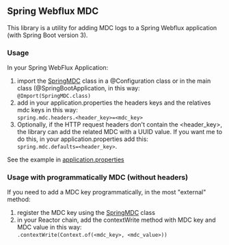## Spring Webflux MDC

This library is a utility for adding MDC logs to a Spring Webflux application (with Spring Boot version 3).

### Usage
In your Spring WebFlux Application: 
1. import the [SpringMDC](./src/main/java/com/vincenzoracca/webflux/mdc/SpringMDC.java) class in a @Configuration class
   or in the main class (@SpringBootApplication, in this way: \
   `@Import(SpringMDC.class)`
2. add in your application.properties the headers keys and the relatives mdc keys in this way: \
  `spring.mdc.headers.<header_key>=<mdc_key>`
3. Optionally, if the HTTP request headers don't contain the <header_key>, the library can add the related MDC with a 
   UUID value. If you want me to do this, in your application.properties add this: \
   `spring.mdc.defaults=<header_key>`.

See the example in [application.properties](./src/test/resources/application.properties)

### Usage with programmatically MDC (without headers)
If you need to add a MDC key programmatically, in the most "external" method:
1. register the MDC key using the [SpringMDC](./src/main/java/com/vincenzoracca/webflux/mdc/util/MDCUtil.java) class
2. in your Reactor chain, add the contextWrite method with MDC key and MDC value in this way: \
   `.contextWrite(Context.of(<mdc_key>, <mdc_value>))`
